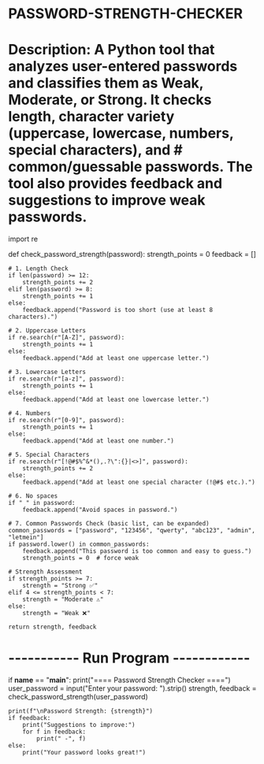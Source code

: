 # PASSWORD-STRENGTH-CHECKER
# Description:  A Python tool that analyzes user-entered passwords and classifies them as Weak, Moderate, or Strong. It checks length, character variety (uppercase, lowercase, numbers, special characters), and # common/guessable passwords. The tool also provides feedback and suggestions to improve weak passwords. 

import re

def check_password_strength(password):
    strength_points = 0
    feedback = []

    # 1. Length Check
    if len(password) >= 12:
        strength_points += 2
    elif len(password) >= 8:
        strength_points += 1
    else:
        feedback.append("Password is too short (use at least 8 characters).")

    # 2. Uppercase Letters
    if re.search(r"[A-Z]", password):
        strength_points += 1
    else:
        feedback.append("Add at least one uppercase letter.")

    # 3. Lowercase Letters
    if re.search(r"[a-z]", password):
        strength_points += 1
    else:
        feedback.append("Add at least one lowercase letter.")

    # 4. Numbers
    if re.search(r"[0-9]", password):
        strength_points += 1
    else:
        feedback.append("Add at least one number.")

    # 5. Special Characters
    if re.search(r"[!@#$%^&*(),.?\":{}|<>]", password):
        strength_points += 2
    else:
        feedback.append("Add at least one special character (!@#$ etc.).")

    # 6. No spaces
    if " " in password:
        feedback.append("Avoid spaces in password.")

    # 7. Common Passwords Check (basic list, can be expanded)
    common_passwords = ["password", "123456", "qwerty", "abc123", "admin", "letmein"]
    if password.lower() in common_passwords:
        feedback.append("This password is too common and easy to guess.")
        strength_points = 0  # force weak

    # Strength Assessment
    if strength_points >= 7:
        strength = "Strong ✅"
    elif 4 <= strength_points < 7:
        strength = "Moderate ⚠️"
    else:
        strength = "Weak ❌"

    return strength, feedback


# ----------- Run Program ------------
if __name__ == "__main__":
    print("==== Password Strength Checker ====")
    user_password = input("Enter your password: ").strip()
    strength, feedback = check_password_strength(user_password)

    print(f"\nPassword Strength: {strength}")
    if feedback:
        print("Suggestions to improve:")
        for f in feedback:
            print(" -", f)
    else:
        print("Your password looks great!")

